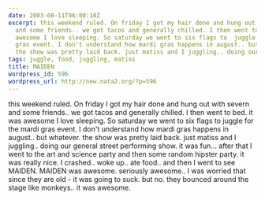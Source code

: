 ```yaml
---
date: 2003-08-11T06:00:10Z
excerpt: this weekend ruled. On friday I got my hair done and hung out with severn
  and some friends.. we got tacos and generally chilled. I then went to bed. it was
  awesome I love sleeping. So saturday we went to six flags to  juggle for the mardi
  gras event. I don't understand how mardi gras happens in august.. but whatever.
  the show was pretty laid back. just matiss and I juggling.. doing our general s...
tags: juggle, food, juggling, matiss
title: MAIDEN
wordpress_id: 596
wordpress_url: http://new.nata2.org/?p=596
---
```


this weekend ruled. On friday I got my hair done and hung out with severn and some friends.. we got tacos and generally chilled. I then went to bed. it was awesome I love sleeping. So saturday we went to six flags to  juggle for the mardi gras event. I don't understand how mardi gras happens in august.. but whatever. the show was pretty laid back. just matiss and I juggling.. doing our general street performing show. it was fun... after that I went to the art and science party and then some random hipster party. it was really nice. I crashed.. woke up.. ate food.. and then I went to see MAIDEN. MAIDEN was awesome. seriously awesome.. I was worried that since they are old - it was going to suck. but no. they bounced around the stage like monkeys.. it was awesome. 
